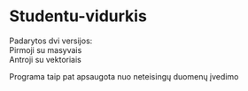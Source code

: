 # Studentu-vidurkis

Padarytos dvi versijos:<br>
Pirmoji su masyvais<br>
Antroji su vektoriais

Programa taip pat apsaugota nuo neteisingų duomenų įvedimo
